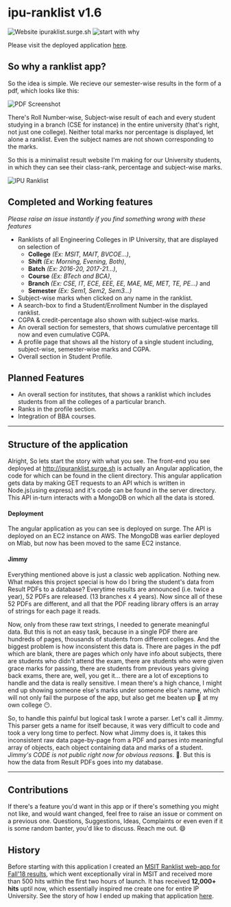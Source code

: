 # ipu-ranklist v1.6

![Website ipuraklist.surge.sh](https://img.shields.io/website-up-down-green-red/https/ipuranklist.surge.sh.svg)
![start with why](https://img.shields.io/badge/start%20with-why%3F-brightgreen.svg?style=flat)

Please visit the deployed application [here](http://ipuranklist.surge.sh/).

## So why a ranklist app?
So the idea is simple. We recieve our semester-wise results in the form of a pdf, which looks like this:

![PDF Screenshot](./screenshots/result-pdf.png)


There's Roll Number-wise, Subject-wise result of each and every student studying in a branch (CSE for instance) in the entire university (that's right, not just one college). Neither total marks nor percentage is displayed, let alone a ranklist. Even the subject names are not shown corresponding to the marks.

So this is a minimalist result website I'm making for our University students, in which they can see their class-rank, percentage and subject-wise marks.

![IPU Ranklist](./screenshots/ipu-ranklist.png)

## Completed and Working features
*Please raise an issue instantly if you find something wrong with these features*
- Ranklists of all Engineering Colleges in IP University, that are displayed on selection of
  - **College** *(Ex: MSIT, MAIT, BVCOE...)*, 
  - **Shift** *(Ex: Morning, Evening, Both)*, 
  - **Batch** *(Ex: 2016-20, 2017-21...)*, 
  - **Course** *(Ex: BTech and BCA)*,
  - **Branch** *(Ex: CSE, IT, ECE, EEE, EE, MAE, ME, MET, TE, PE...)* and
  - **Semester** *(Ex: Sem1, Sem2, Sem3...)*
- Subject-wise marks when clicked on any name in the ranklist.
- A search-box to find a Student/Enrollment Number in the displayed ranklist.
- CGPA & credit-percentage also shown with subject-wise marks.
- An overall section for semesters, that shows cumulative percentage till now and even cumulative CGPA.
- A profile page that shows all the history of a single student including, subject-wise, semester-wise marks and CGPA.
- Overall section in Student Profile.


## Planned Features
- An overall section for institutes, that shows a ranklist which includes students from all the colleges of a particular branch.
- Ranks in the profile section.
- Integration of BBA courses.

<hr>

## Structure of the application
Alright, So lets start the story with what you see. The front-end you see deployed at http://ipuranklist.surge.sh is actually an Angular application, the code for which can be found in the client directory. This angular application gets data by making GET requests to an API which is written in Node.js(using express) and it's code can be found in the server directory. This API in-turn interacts with a MongoDB on which all the data is stored.

#### Deployment
The angular application as you can see is deployed on surge. The API is deployed on an EC2 instance on AWS. The MongoDB was earlier deployed on Mlab, but now has been moved to the same EC2 instance.

#### Jimmy
Everything mentioned above is just a classic web application. Nothing new. What makes this project special is how do I bring the student's data from Result PDFs to a database? Everytime results are announced (i.e. twice a year), 52 PDFs are released. (13 branches x 4 years). Now since all of these 52 PDFs are different, and all that the PDF reading library offers is an array of strings for each page it reads. 

Now, only from these raw text strings, I needed to generate meaningful data. But this is not an easy task, because in a single PDF there are hundreds of pages, thousands of students from different colleges. And the biggest problem is how inconsistent this data is. There are pages in the pdf which are blank, there are pages which only have info about subjects, there are students who didn't attend the exam, there are students who were given grace marks for passing, there are students from previous years giving back exams, there are, well, you get it... there are a lot of exceptions to handle and the data is really sensitive. I mean there's a high chance, I might end up showing someone else's marks under someone else's name, which will not only fail the purpose of the app, but also get me beaten up :fist_oncoming: at my own college :no_mouth:.

So, to handle this painful but logical task I wrote a parser. Let's call it Jimmy. This parser gets a name for itself because, it was very difficult to code and took a very long time to perfect. Now what Jimmy does is, it takes this inconsistent raw data page-by-page from a PDF and parses into meaningful array of objects, each object containing data and marks of a student. *Jimmy's CODE is not public right now for obvious reasons*. :speak_no_evil:. But this is how the data from Result PDFs goes into my database.

<hr>

## Contributions
If there's a feature you'd want in this app or if there's something you might not like, and would want changed, feel free to raise an issue or comment on a previous one. Questions, Suggestions, Ideas, Complaints or even even if it is some random banter, you'd like to discuss. Reach me out. 😄

## History
Before starting with this application I created an [MSIT Ranklist web-app for Fall'18 results](http://msitranklist.surge.sh/), which went exceptionally viral in MSIT and received more than 500 hits within the first two hours of launch. It has received **12,000+ hits** uptil now, which essentially inspired me create one for entire IP University. See the story of how I ended up making that application [here](https://github.com/ankushgarg1998/msit-ranklist).
